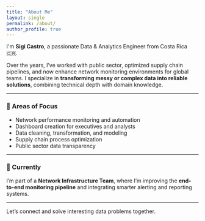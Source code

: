 ```yaml
---
title: "About Me"
layout: single
permalink: /about/
author_profile: true
---
```


I'm **Sigi Castro**, a passionate Data & Analytics Engineer from Costa Rica 🇨🇷.

Over the years, I’ve worked with public sector, optimized supply chain pipelines, and now enhance network monitoring environments for global teams. I specialize in **transforming messy or complex data into reliable solutions**, combining technical depth with domain knowledge.

---

### 🧠 Areas of Focus

- Network performance monitoring and automation
- Dashboard creation for executives and analysts
- Data cleaning, transformation, and modeling
- Supply chain process optimization
- Public sector data transparency

---

### 📍 Currently
I’m part of a **Network Infrastructure Team**, where I’m improving the **end-to-end monitoring pipeline** and integrating smarter alerting and reporting systems.

---

Let’s connect and solve interesting data problems together.
